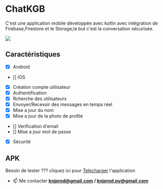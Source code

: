 # ChatKGB

C'est une application mobile développée avec kotlin avec intégration de Firebase,Firestore et le Storage;le but c'est la conversation sécurisée.

<img src="./chat.jpg" />


## Caractéristiques
- [x] Android
- [] IOS
- [x] Création compte utilisateur
- [x] Authentification
- [x] Rcherche des utilisateurs
- [x] Envoyer/Recevoir des messages en temps réel
- [x] Mise a jour du nom
- [x] Mise a jour de la photo de profile
- [] Verification d'email
- [] Mise a jour mot de passe
- [x] Sécurité

## APK

Besoin de tester ??? cliquez ici pour [Telecharger]() l'application
- 📫 Me contacter **knjprod@gmail.com / knjprod.py@gmail.com**